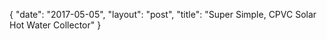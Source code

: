 {
   "date": "2017-05-05",
   "layout": "post",
   "title": "Super Simple, CPVC Solar Hot Water Collector"
}


